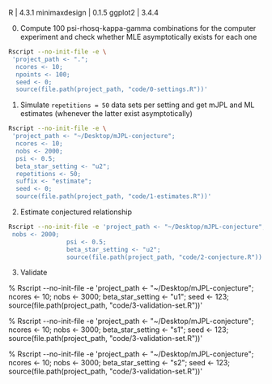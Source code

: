 R | 4.3.1
minimaxdesign | 0.1.5
ggplot2 | 3.4.4

0. Compute 100 psi-rhosq-kappa-gamma combinations for the computer
   experiment and check whether MLE asymptotically exists for each one

```bash
Rscript --no-init-file -e \
 'project_path <- ".";
  ncores <- 10;
  npoints <- 100;
  seed <- 0;
  source(file.path(project_path, "code/0-settings.R"))'
```

1. Simulate `repetitions = 50` data sets per setting and get mJPL and ML estimates
   (whenever the latter exist asymptotically)

```bash
Rscript --no-init-file -e \
 'project_path <- "~/Desktop/mJPL-conjecture";
  ncores <- 10;
  nobs <- 2000;
  psi <- 0.5;
  beta_star_setting <- "u2";
  repetitions <- 50;
  suffix <- "estimate";
  seed <- 0;
  source(file.path(project_path, "code/1-estimates.R"))'
```

2. Estimate conjectured relationship

```bash
Rscript --no-init-file -e 'project_path <- "~/Desktop/mJPL-conjecture";
 nobs <- 2000;
			    psi <- 0.5;
			    beta_star_setting <- "u2";
			    source(file.path(project_path, "code/2-conjecture.R"))'
```

3. Validate

% Rscript --no-init-file -e 'project_path <- "~/Desktop/mJPL-conjecture";
                	   ncores <- 10;
			   nobs <- 3000;
			   beta_star_setting <- "u1";
			   seed <- 123;
			   source(file.path(project_path, "code/3-validation-set.R"))'

% Rscript --no-init-file -e 'project_path <- "~/Desktop/mJPL-conjecture";
                           ncores <- 10;
                           nobs <- 3000;
                           beta_star_setting <- "s1";
                           seed <- 123;
                           source(file.path(project_path, "code/3-validation-set.R"))'

% Rscript --no-init-file -e 'project_path <- "~/Desktop/mJPL-conjecture";
                           ncores <- 10;
                           nobs <- 3000;
                           beta_star_setting <- "s2";
                           seed <- 123;
                           source(file.path(project_path, "code/3-validation-set.R"))'






